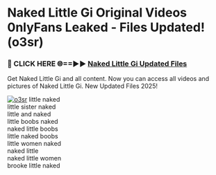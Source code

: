 # Naked Little Gi Original Videos 0nlyFans Leaked - Files Updated! (o3sr)

<h3>🔴 CLICK HERE 🌐==►► <a href="https://tinyurl.com/up5wt9bj" rel="nofollow">Naked Little Gi Updated Files</a></h3>

Get Naked Little Gi and all content. Now you can access all videos and pictures of Naked Little Gi. New Updated Files 2025!

[![o3sr](https://i.imgur.com/ABiUzMV.gif)](https://tinyurl.com/up5wt9bj)
little naked<br>
little sister naked<br>
little and naked<br>
little boobs naked<br>
naked little boobs<br>
little naked boobs<br>
little women naked<br>
naked little<br>
naked little women<br>
brooke little naked